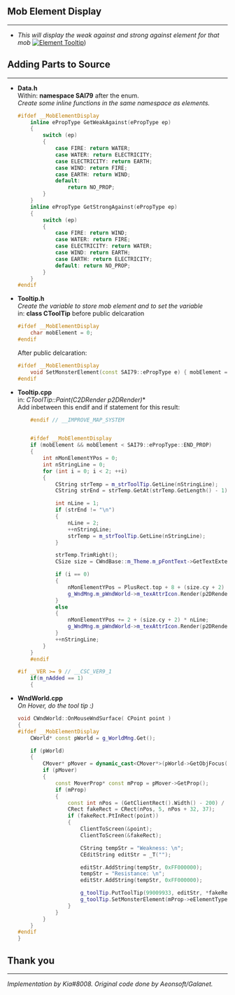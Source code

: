 ## Mob Element Display
---
- _This will display the weak against and strong against element for that mob_
[![Element Tooltip](http://img.youtube.com/vi/lOiMsPm4bTY/0.jpg)](https://www.youtube.com/watch?v=lOiMsPm4bTY))


## Adding Parts to Source
---
- **Data.h**  
    Within: **namespace SAI79** after the enum.  
    _Create some inline functions in the same namespace as elements._  
    ```cpp
    #ifdef __MobElementDisplay
	    inline ePropType GetWeakAgainst(ePropType ep)
	    {
	    	switch (ep)
	    	{
		    	case FIRE: return WATER;
			    case WATER: return ELECTRICITY;
			    case ELECTRICITY: return EARTH;
			    case WIND: return FIRE;
			    case EARTH: return WIND;
			    default: 
		    		return NO_PROP;
		    }
	    }
	    inline ePropType GetStrongAgainst(ePropType ep)
	    {
		    switch (ep)
		    {
			    case FIRE: return WIND;
			    case WATER: return FIRE;
			    case ELECTRICITY: return WATER;
			    case WIND: return EARTH;
			    case EARTH: return ELECTRICITY;
			    default: return NO_PROP;
		    }
	    }
    #endif
    ```
- **Tooltip.h**  
    _Create the variable to store mob element and to set the variable_  
    in: **class CToolTip** before public delcaration  
    ```CPP
    #ifdef __MobElementDisplay
    	char mobElement = 0;
    #endif
    ```
    After public delcaration:
    ```cpp
    #ifdef __MobElementDisplay
    	void SetMonsterElement(const SAI79::ePropType e) { mobElement = static_cast<char>(e); }
    #endif
    ```

- **Tooltip.cpp**  
    in: **CToolTip::Paint(C2DRender* p2DRender)**  
    Add inbetween this endif and if statement for this result:  
    ```cpp
        #endif // __IMPROVE_MAP_SYSTEM


        #ifdef __MobElementDisplay
		if (mobElement && mobElement < SAI79::ePropType::END_PROP)
		{
			int nMonElementYPos = 0;
			int nStringLine = 0;
			for (int i = 0; i < 2; ++i)
			{
				CString strTemp = m_strToolTip.GetLine(nStringLine);
				CString strEnd = strTemp.GetAt(strTemp.GetLength() - 1);

				int nLine = 1;
				if (strEnd != "\n")
				{
					nLine = 2;
					++nStringLine;
					strTemp = m_strToolTip.GetLine(nStringLine);
				}

				strTemp.TrimRight();
				CSize size = CWndBase::m_Theme.m_pFontText->GetTextExtent(strTemp);

				if (i == 0)
				{
					nMonElementYPos = PlusRect.top + 8 + (size.cy + 2) * (nLine - 1);
					g_WndMng.m_pWndWorld->m_texAttrIcon.Render(p2DRender, CPoint(PlusRect.left + size.cx + 15, nMonElementYPos), SAI79::GetWeakAgainst(static_cast<SAI79::ePropType>(mobElement)) - 1, 255, 1.0f, 1.0f);
				}
				else
				{
					nMonElementYPos += 2 + (size.cy + 2) * nLine;
					g_WndMng.m_pWndWorld->m_texAttrIcon.Render(p2DRender, CPoint(PlusRect.left + size.cx + 13, nMonElementYPos), SAI79::GetStrongAgainst(static_cast<SAI79::ePropType>(mobElement)) - 1, 255, 1.0f, 1.0f);
				}
				++nStringLine;
			}
		}
        #endif

    #if __VER >= 9 // __CSC_VER9_1
		if(m_nAdded == 1)
		{
    ```
    
- **WndWorld.cpp**  
   _On Hover, do the tool tip :)_
    ```CPP
    void CWndWorld::OnMouseWndSurface( CPoint point )
    {
    #ifdef __MobElementDisplay
    	CWorld* const pWorld = g_WorldMng.Get();
    
    	if (pWorld)
    	{
    		CMover* pMover = dynamic_cast<CMover*>(pWorld->GetObjFocus());
    		if (pMover)
    		{
    			const MoverProp* const mProp = pMover->GetProp();
    			if (mProp)
    			{
    				const int nPos = (GetClientRect().Width() - 200) / 2;
    				CRect fakeRect = CRect(nPos, 5, nPos + 32, 37);
    				if (fakeRect.PtInRect(point))
    				{
    					ClientToScreen(&point);
    					ClientToScreen(&fakeRect);
    
    					CString tempStr = "Weakness: \n";
    					CEditString editStr = _T("");
    
    					editStr.AddString(tempStr, 0xFF000000);
    					tempStr = "Resistance: \n";
    					editStr.AddString(tempStr, 0xFF000000);
    
    					g_toolTip.PutToolTip(99009933, editStr, *fakeRect, point, 2);
    					g_toolTip.SetMonsterElement(mProp->eElementType);
    				}
    			}
    		}
    	}
    #endif
    }
    ```
    

## Thank you
---
_Implementation by Kia#8008. Original code done by Aeonsoft/Galanet._

